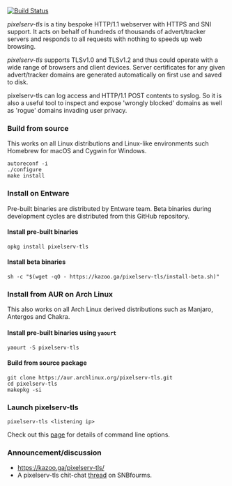 [![Build Status](https://travis-ci.org/kvic-z/pixelserv-tls.svg?branch=master)](https://travis-ci.org/kvic-z/pixelserv-tls)


_pixelserv-tls_ is a tiny bespoke HTTP/1.1 webserver with HTTPS and SNI support. It acts on behalf of hundreds of thousands of advert/tracker servers and responds to all requests with  nothing  to  speeds  up  web browsing.

_pixelserv-tls_  supports TLSv1.0 and TLSv1.2 and thus could operate with a wide range of browsers and client devices.  Server  certificates  for any  given  advert/tracker domains are generated automatically on first use and saved to disk.

pixelserv-tls can log access and HTTP/1.1 POST contents to syslog. So it  is  also  a  useful  tool  to  inspect and expose 'wrongly blocked' domains as well as 'rogue' domains invading user privacy.

### Build from source

This works on all Linux distributions and Linux-like environments such Homebrew for macOS and Cygwin for Windows.

````
autoreconf -i
./configure
make install
````

### Install on Entware

Pre-built binaries are distributed by Entware team. Beta binaries during development cycles are distributed from this GitHub repository.

#### Install pre-built binaries
````
opkg install pixelserv-tls
````

#### Install beta binaries
````
sh -c "$(wget -qO - https://kazoo.ga/pixelserv-tls/install-beta.sh)"
````

### Install from AUR on Arch Linux

This also works on all Arch Linux derived distributions such as Manjaro, Antergos and Chakra.

#### Install pre-built binaries using `yaourt`
````
yaourt -S pixelserv-tls
````
#### Build from source package
````
git clone https://aur.archlinux.org/pixelserv-tls.git
cd pixelserv-tls
makepkg -si
````

### Launch pixelserv-tls
````
pixelserv-tls <listening ip>
````

Check out this [page](https://github.com/kvic-z/pixelserv-tls/wiki/Command-Line-Options) for details of command line options.

### Announcement/discussion

* https://kazoo.ga/pixelserv-tls/
* A pixelserv-tls chit-chat [thread](http://www.snbforums.com/threads/pixelserv-a-better-one-pixel-webserver-for-adblock.26114) on SNBfourms.

